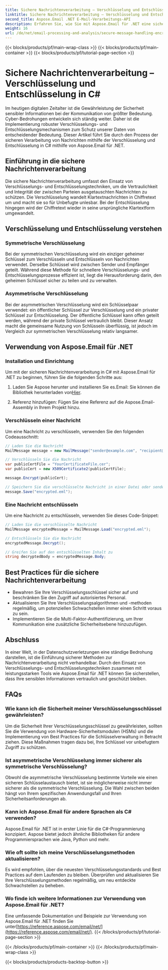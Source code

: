 ```yaml
---
title: Sichere Nachrichtenverarbeitung – Verschlüsselung und Entschlüsselung in C#
linktitle: Sichere Nachrichtenverarbeitung – Verschlüsselung und Entschlüsselung in C#
second_title: Aspose.Email .NET E-Mail-Verarbeitungs-API
description: Erfahren Sie, wie Sie mit Aspose.Email für .NET eine sichere Nachrichtenverarbeitung mit Verschlüsselung und Entschlüsselung in C# implementieren. Schützen Sie sensible Daten effektiv.
weight: 16
url: /de/net/email-processing-and-analysis/secure-message-handling-encryption-and-decryption-in-csharp/
---
```


{{< blocks/products/pf/main-wrap-class >}}
{{< blocks/products/pf/main-container >}}
{{< blocks/products/pf/tutorial-page-section >}}

# Sichere Nachrichtenverarbeitung – Verschlüsselung und Entschlüsselung in C#


Im heutigen digitalen Zeitalter ist die Gewährleistung der Sicherheit sensibler Informationen bei der Kommunikation von größter Bedeutung. Cyber-Bedrohungen entwickeln sich ständig weiter. Daher ist die Implementierung robuster Verschlüsselungs- und Entschlüsselungsmechanismen zum Schutz unserer Daten von entscheidender Bedeutung. Dieser Artikel führt Sie durch den Prozess der sicheren Verarbeitung von Nachrichten mithilfe der Verschlüsselung und Entschlüsselung in C# mithilfe von Aspose.Email für .NET.

## Einführung in die sichere Nachrichtenverarbeitung

Die sichere Nachrichtenverarbeitung umfasst den Einsatz von Verschlüsselungs- und Entschlüsselungstechniken, um die Vertraulichkeit und Integrität der zwischen Parteien ausgetauschten Nachrichten zu schützen. Die Verschlüsselung wandelt Klartextnachrichten in Chiffretext um und macht sie so für Unbefugte unlesbar. Bei der Entschlüsselung hingegen wird der Chiffretext wieder in seine ursprüngliche Klartextform umgewandelt.

## Verschlüsselung und Entschlüsselung verstehen

### Symmetrische Verschlüsselung

Bei der symmetrischen Verschlüsselung wird ein einziger geheimer Schlüssel zum Verschlüsseln und Entschlüsseln von Nachrichten verwendet. Derselbe Schlüssel wird zwischen Sender und Empfänger geteilt. Während diese Methode für schnellere Verschlüsselungs- und Entschlüsselungsprozesse effizient ist, liegt die Herausforderung darin, den geheimen Schlüssel sicher zu teilen und zu verwalten.

### Asymmetrische Verschlüsselung

Bei der asymmetrischen Verschlüsselung wird ein Schlüsselpaar verwendet: ein öffentlicher Schlüssel zur Verschlüsselung und ein privater Schlüssel zur Entschlüsselung. Der öffentliche Schlüssel kann offen geteilt werden, während der private Schlüssel vertraulich bleibt. Dieser Ansatz macht die gemeinsame Nutzung von Schlüsseln überflüssig, ist jedoch im Vergleich zur symmetrischen Verschlüsselung relativ langsamer.

## Verwendung von Aspose.Email für .NET

### Installation und Einrichtung

Um mit der sicheren Nachrichtenverarbeitung in C# mit Aspose.Email für .NET zu beginnen, führen Sie die folgenden Schritte aus:

1.  Laden Sie Aspose herunter und installieren Sie es.Email: Sie können die Bibliothek herunterladen von[Hier](https://releases.aspose.com/email/net).

2. Referenz hinzufügen: Fügen Sie eine Referenz auf die Aspose.Email-Assembly in Ihrem Projekt hinzu.

### Verschlüsseln einer Nachricht

Um eine Nachricht zu verschlüsseln, verwenden Sie den folgenden Codeausschnitt:

```csharp
// Laden Sie die Nachricht
MailMessage message = new MailMessage("sender@example.com", "recipient@example.com", "Subject", "Message body");

// Verschlüsseln Sie die Nachricht
var publicCertFile = "YourCertificateFile.cer";
var publicCert = new X509Certificate2(publicCertFile);

message.Encrypt(publicCert);

// Speichern Sie die verschlüsselte Nachricht in einer Datei oder senden Sie sie
message.Save("encrypted.eml");
```

### Eine Nachricht entschlüsseln

Um eine Nachricht zu entschlüsseln, verwenden Sie dieses Code-Snippet:

```csharp
// Laden Sie die verschlüsselte Nachricht
MailMessage encryptedMessage = MailMessage.Load("encrypted.eml");

// Entschlüsseln Sie die Nachricht
encryptedMessage.Decrypt();

// Greifen Sie auf den entschlüsselten Inhalt zu
string decryptedBody = encryptedMessage.Body;
```

## Best Practices für die sichere Nachrichtenverarbeitung

- Bewahren Sie Ihre Verschlüsselungsschlüssel sicher auf und beschränken Sie den Zugriff auf autorisiertes Personal.
- Aktualisieren Sie Ihre Verschlüsselungsalgorithmen und -methoden regelmäßig, um potenziellen Schwachstellen immer einen Schritt voraus zu sein.
- Implementieren Sie die Multi-Faktor-Authentifizierung, um Ihrer Kommunikation eine zusätzliche Sicherheitsebene hinzuzufügen.

## Abschluss

In einer Welt, in der Datenschutzverletzungen eine ständige Bedrohung darstellen, ist die Einführung sicherer Methoden zur Nachrichtenverarbeitung nicht verhandelbar. Durch den Einsatz von Verschlüsselungs- und Entschlüsselungstechniken zusammen mit leistungsstarken Tools wie Aspose.Email für .NET können Sie sicherstellen, dass Ihre sensiblen Informationen vertraulich und geschützt bleiben.

## FAQs

### Wie kann ich die Sicherheit meiner Verschlüsselungsschlüssel gewährleisten?

Um die Sicherheit Ihrer Verschlüsselungsschlüssel zu gewährleisten, sollten Sie die Verwendung von Hardware-Sicherheitsmodulen (HSMs) und die Implementierung von Best Practices für die Schlüsselverwaltung in Betracht ziehen. Diese Maßnahmen tragen dazu bei, Ihre Schlüssel vor unbefugtem Zugriff zu schützen.

### Ist asymmetrische Verschlüsselung immer sicherer als symmetrische Verschlüsselung?

Obwohl die asymmetrische Verschlüsselung bestimmte Vorteile wie einen sicheren Schlüsselaustausch bietet, ist sie möglicherweise nicht immer sicherer als die symmetrische Verschlüsselung. Die Wahl zwischen beiden hängt von Ihrem spezifischen Anwendungsfall und Ihren Sicherheitsanforderungen ab.

### Kann ich Aspose.Email für andere Sprachen als C# verwenden?

Aspose.Email für .NET ist in erster Linie für die C#-Programmierung konzipiert. Aspose bietet jedoch ähnliche Bibliotheken für andere Programmiersprachen wie Java, Python und mehr.

### Wie oft sollte ich meine Verschlüsselungsmethoden aktualisieren?

Es wird empfohlen, über die neuesten Verschlüsselungsstandards und Best Practices auf dem Laufenden zu bleiben. Überprüfen und aktualisieren Sie Ihre Verschlüsselungsmethoden regelmäßig, um neu entdeckte Schwachstellen zu beheben.

### Wo finde ich weitere Informationen zur Verwendung von Aspose.Email für .NET?

 Eine umfassende Dokumentation und Beispiele zur Verwendung von Aspose.Email für .NET finden Sie unter[https://reference.aspose.com/email/net/](https://reference.aspose.com/email/net/).
{{< /blocks/products/pf/tutorial-page-section >}}

{{< /blocks/products/pf/main-container >}}
{{< /blocks/products/pf/main-wrap-class >}}

{{< blocks/products/products-backtop-button >}}
